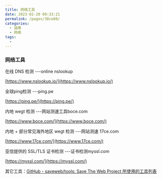 ```yaml
---
title: 网络工具
date: 2023-02-20 09:33:21
permalink: /pages/38ce88/
categories:
  - 运维
  - 网络
tags:
  - 
---
```


### 网络工具

在线 DNS 检测 ---online nslookup

[https://www.nslookup.io/](https://www.nslookup.io/)

全球ping检测 ---ping.pe

[https://ping.pe/](https://ping.pe/)

内地 wegt 检测 ---网站测速工具boce.com

[https://www.boce.com/](https://www.boce.com/)

内地 + 部分常见海外地区 wegt 检测 ---网站测速 17ce.com

[https://www.17ce.com/](https://www.17ce.com/)

亚信提供的 SSL/TLS 证书检测 ---证书检测myssl.com

[https://myssl.com/](https://myssl.com/)

其它工具：[GitHub - saveweb/tools: Save The Web Project 所使用的工具列表](https://github.com/saveweb/tools)
